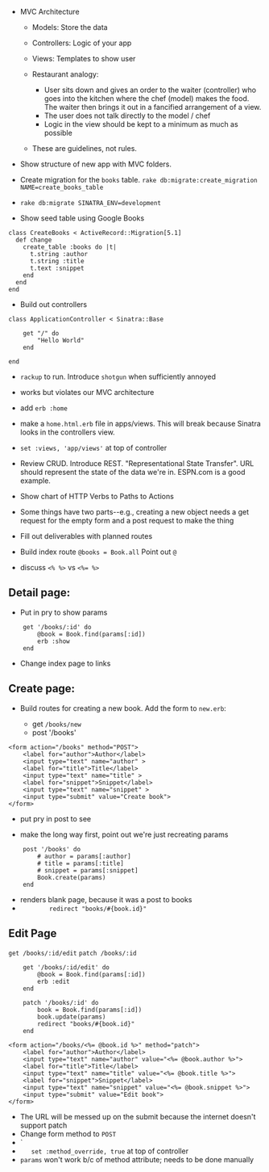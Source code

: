 - MVC Architecture
    - Models: Store the data
    - Controllers: Logic of your app
    - Views: Templates to show user

    - Restaurant analogy:
        - User sits down and gives an order to the waiter (controller) who goes into the kitchen where the chef (model) makes the food.  The waiter then brings it out in a fancified arrangement of a view.
        - The user does not talk directly to the model / chef
        - Logic in the view should be kept to a minimum as much as possible

    - These are guidelines, not rules.

- Show structure of new app with MVC folders.

- Create migration for the `books` table. `rake db:migrate:create_migration NAME=create_books_table`
- `rake db:migrate SINATRA_ENV=development`
- Show seed table using Google Books

```
class CreateBooks < ActiveRecord::Migration[5.1]
  def change
    create_table :books do |t|
      t.string :author
      t.string :title
      t.text :snippet
    end
  end
end
```

- Build out controllers



```
class ApplicationController < Sinatra::Base

    get "/" do
        "Hello World"
    end
    
end
```

- `rackup` to run.  Introduce `shotgun` when sufficiently annoyed

- works but violates our MVC architecture
- add `erb :home`

- make a `home.html.erb` file in apps/views.  This will break because Sinatra looks in the controllers view.

- `set :views, 'app/views'` at top of controller

- Review CRUD.  Introduce REST.  "Representational State Transfer".  URL should represent the state of the data we're in.  ESPN.com is a good example.

- Show chart of HTTP Verbs to Paths to Actions
- Some things have two parts--e.g., creating a new object needs a get request for the empty form and a post request to make the thing

- Fill out deliverables with planned routes

- Build index route
`@books = Book.all` Point out `@`

- discuss `<% %>` vs `<%= %>`

## Detail page:

- Put in pry to show params

```
    get '/books/:id' do
        @book = Book.find(params[:id])
        erb :show
    end
```
- Change index page to links

## Create page:


- Build routes for creating a new book.  Add the form to `new.erb`:

    - get `/books/new`
    - post '/books'

```
<form action="/books" method="POST">
    <label for="author">Author</label>
    <input type="text" name="author" >
    <label for="title">Title</label>
    <input type="text" name="title" >
    <label for="snippet">Snippet</label>
    <input type="text" name="snippet" >
    <input type="submit" value="Create book">
</form>
```

- put pry in post to see

- make the long way first, point out we're just recreating params
```
    post '/books' do 
        # author = params[:author]
        # title = params[:title]
        # snippet = params[:snippet]
        Book.create(params)
    end
```

- renders blank page, because it was a post to books
- `        redirect "books/#{book.id}"`


## Edit Page

`get /books/:id/edit`
`patch /books/:id`

```
    get '/books/:id/edit' do
        @book = Book.find(params[:id])
        erb :edit
    end

    patch '/books/:id' do
        book = Book.find(params[:id])
        book.update(params)
        redirect "books/#{book.id}"
    end
```
```
<form action="/books/<%= @book.id %>" method="patch">
    <label for="author">Author</label>
    <input type="text" name="author" value="<%= @book.author %>">
    <label for="title">Title</label>
    <input type="text" name="title" value="<%= @book.title %>">
    <label for="snippet">Snippet</label>
    <input type="text" name="snippet" value="<%= @book.snippet %>">
    <input type="submit" value="Edit book">
</form>
```

- The URL will be messed up on the submit because the internet doesn't support patch
- Change form method to `POST`
- `<input type="hidden" name="_method" value="patch">
- `    set :method_override, true
` at top of controller
- `params` won't work b/c of method attribute; needs to be done manually